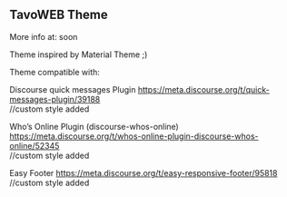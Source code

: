 ## TavoWEB Theme

More info at: soon

Theme inspired by Material Theme ;)

Theme compatible with:

Discourse quick messages Plugin https://meta.discourse.org/t/quick-messages-plugin/39188 <br />
//custom style added

Who’s Online Plugin (discourse-whos-online) https://meta.discourse.org/t/whos-online-plugin-discourse-whos-online/52345 <br />
//custom style added

Easy Footer https://meta.discourse.org/t/easy-responsive-footer/95818 <br />
//custom style added